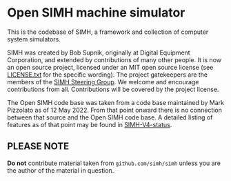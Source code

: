 # Open SIMH machine simulator

This is the codebase of SIMH, a framework and collection of computer system simulators.

SIMH was created by Bob Supnik, originally at Digital Equipment Corporation, and extended by contributions of many other people.  It is now an open source project, licensed under an MIT open source license (see [LICENSE.txt](LICENSE.txt) for the specific wording).  The project gatekeepers are the members of the [SIMH Steering Group](SIMH-SG.md).  We welcome and encourage contributions from all.  Contributions will be covered by the project license.

The Open SIMH code base was taken from a code base maintained by Mark Pizzolato as of 12 May 2022.  From that point onward there is no connection between that source and the Open SIMH code base.  A detailed listing of features as of that point may be found in [SIMH-V4-status](SIMH-V4-status.md).

## PLEASE NOTE

**Do not** contribute material taken from `github.com/simh/simh` unless you are the author of the material in question.
